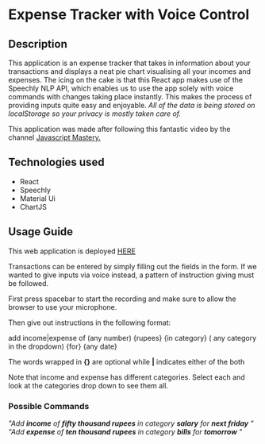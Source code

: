 <h1>Expense Tracker with Voice Control</h1>
<h2>Description</h2>
<p>This application is an expense tracker that takes in information about your transactions and displays a neat 
    pie chart visualising all your incomes and expenses. The icing on the cake is that this React app makes use 
    of the Speechly NLP API, which enables us to use the app solely with voice commands with changes taking place
    instantly. This makes the process of providing inputs quite easy and enjoyable. <em>All of the data is being stored on 
        localStorage so your privacy is mostly taken care of.
    </em>
</p>
<p>This application was made after following this fantastic video by the channel <a href="https://www.youtube.com/watch?v=NnUFOWR_V4Y">Javascript Mastery.</a> </p>
<h2>Technologies used</h2>
<ul>
    <li>React</li>
    <li>Speechly</li>
    <li>Material Ui</li>
    <li>ChartJS</li>
</ul>
<h2>Usage Guide</h2>
<p>
    This web application is deployed <a href="https://srivathsa-yashwanth.github.io/expense_tracker_voice/">HERE</a>
</p>
<p>
    Transactions can be entered by simply filling out the fields in the form. If we wanted to give inputs via voice 
    instead, a pattern of instruction giving must be followed.
</p>
<p>First press spacebar to start the recording and make sure to allow the browser to use your microphone.</p>
<p>Then give out instructions in the following format:</p>
<p> add income|expense of (any number) {rupees} {in category} ( any category in the dropdown) {for} {any date} </p>
<p>The words wrapped in <strong>{}</strong> are optional while <strong>|</strong> indicates either of the both </p>
<p>Note that income and expense has different categories. Select each and look at the categories drop down to see them all.</p>
<h3>Possible Commands</h3>
<p>
    <em>"Add <strong>income</strong> of <strong>fifty thousand rupees</strong> in category <strong>salary</strong> for <strong>next friday</strong> "</em>
    <em>"Add <strong>expense</strong> of <strong>ten thousand rupees</strong> in category <strong>bills</strong> for <strong>tomorrow</strong> "</em>
</p>

